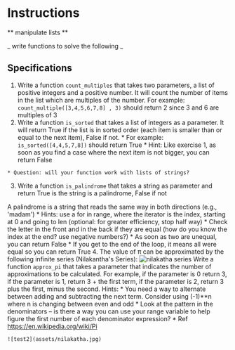 # Instructions  

  ** manipulate lists **

  _ write functions to solve the following _

  ## Specifications
  1. Write a function `count_multiples` that takes two parameters, a list of positive integers and a positive number. It will count the number of items in the list which are multiples of the number.
For example: `count_multiple([3,4,5,6,7,8] , 3)` should return 2 since 3 and 6 are multiples of 3
  2. Write a function `is_sorted` that takes a list of integers as a parameter. It will return True if the list is in sorted order (each item is smaller than or equal to the next item), False if not.
    * For example: `is_sorted([4,4,5,7,8])` should return True
    * Hint: Like exercise 1, as soon as you find a case where the next item is not bigger, you can return False
  
    * Question: will your function work with lists of strings?
  3. Write a function `is_palindrome` that takes a string as parameter and return True is the string is a palindrome, False if not

  A palindrome is a string that reads the same way in both directions (e.g., 'madam')
    * Hints: use a for in range, where the iterator is the index, starting at 0 and going to len (optional: for greater efficiency, stop half way)
    * Check the letter in the front and in the back if they are equal (how do you know the index at the end? use negative numbers?)
    * As soon as two are unequal, you can return False
    * If you get to the end of the loop, it means all were equal so you can return True
4. The value of π can be approximated by the following infinite series (Nilakantha's Series):  ![nilakatha series](assets/nilakatha.jpg)
  Write a function `approx_pi` that takes a parameter that indicates the number of approximations to be calculated. For example, if the parameter is 0 return 3, if the parameter is 1, return 3 + the first term, if the parameter is 2, return 3 plus the first, minus the second. Hints:
    * You need a way to alternate between adding and subtracting the next term. Consider using (-1)**n where n is changing between even and odd
    * Look at the pattern in the denominators – is there a way you can use your range variable to help figure the first number of each denominator expression?
    * Ref https://en.wikipedia.org/wiki/Pi 


    ![test2](assets/nilakatha.jpg)